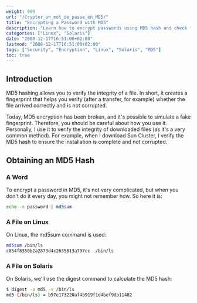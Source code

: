 ```yaml
---
weight: 999
url: "/Crypter_un_mot_de_passe_en_MD5/"
title: "Encrypting a Password with MD5"
description: "Learn how to encrypt passwords using MD5 hash and check file integrity on Linux and Solaris systems."
categories: ["Linux", "Solaris"]
date: "2008-12-17T16:51:00+02:00"
lastmod: "2008-12-17T16:51:00+02:00"
tags: ["Security", "Encryption", "Linux", "Solaris", "MD5"]
toc: true
---
```


## Introduction

MD5 hashing allows you to verify the integrity of a file. In short, it creates a fingerprint that helps you verify (after a transfer, for example) whether the file arrived correctly and is not corrupted.

Today, MD5 encryption has been broken, and it's possible to simulate a fake fingerprint. Therefore, you should be careful about how you use it. Personally, I use it to verify the integrity of downloaded files (as it's a very common method). For example, when I download Sun Cluster, I verify the MD5 hash to ensure the installation is complete and not corrupted.

## Obtaining an MD5 Hash

### A Word

To encrypt a password in MD5, it's not very complicated, but when you don't do it every day, you might not remember how. So here it is:

```bash
echo -n password | md5sum
```

### A File on Linux

On Linux, the md5sum command is used:

```bash
md5sum /bin/ls
c854f8350b2a2873d4c2635813a797cc  /bin/ls
```

### A File on Solaris

On Solaris, we'll use the digest command to calculate the MD5 hash:

```bash
$ digest -a md5 -v /bin/ls
md5 (/bin/ls) = b57e173220af4b919f1d4bef9db11482
```
